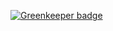 
[![Greenkeeper badge](https://badges.greenkeeper.io/Zodiase/meteor-test-extjs.svg)](https://greenkeeper.io/)
